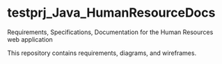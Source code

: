 # testprj_Java_HumanResourceDocs
Requirements, Specifications, Documentation for the Human Resources web application


This repository contains requirements, diagrams, and wireframes.
